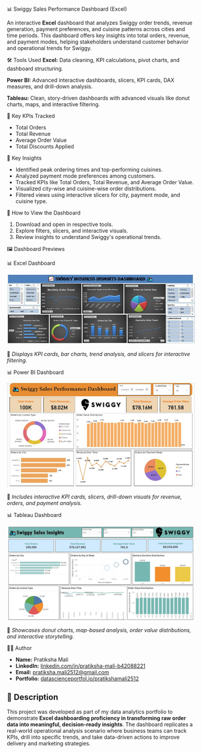 📊 Swiggy Sales Performance Dashboard (Excel)

An interactive **Excel** dashboard that analyzes Swiggy order trends, revenue generation, payment preferences, and cuisine patterns across cities and time periods. This dashboard offers key insights into total orders, revenue, and payment modes, helping stakeholders understand customer behavior and operational trends for Swiggy.


🛠️ Tools Used
**Excel:** Data cleaning, KPI calculations, pivot charts, and dashboard structuring.

**Power BI:** Advanced interactive dashboards, slicers, KPI cards, DAX measures, and drill-down analysis.

**Tableau:** Clean, story-driven dashboards with advanced visuals like donut charts, maps, and interactive filtering.


🔑 Key KPIs Tracked
- Total Orders
- Total Revenue
- Average Order Value
- Total Discounts Applied


🔑 Key Insights
- Identified peak ordering times and top-performing cuisines.
- Analyzed payment mode preferences among customers.
- Tracked KPIs like Total Orders, Total Revenue, and Average Order Value.
- Visualized city-wise and cuisine-wise order distributions.
- Filtered views using interactive slicers for city, payment mode, and cuisine type.


🚀 How to View the Dashboard
1. Download and open in respective tools.
2. Explore filters, slicers, and interactive visuals.
3. Review insights to understand Swiggy's operational trends.


🖼️ Dashboard Previews

📊 Excel Dashboard

![Excel Dashboard](Swiggy_Dashboard_Preview/excel_dashboard.JPG)

📌 *Displays KPI cards, bar charts, trend analysis, and slicers for interactive filtering.*



📊 Power BI Dashboard

![Power BI Dashboard](Swiggy_Dashboard_Preview/powerbi_dashboard.JPG)

📌 *Includes interactive KPI cards, slicers, drill-down visuals for revenue, orders, and payment analysis.*



📊 Tableau Dashboard

![Tableau Dashboard](Swiggy_Dashboard_Preview/tableau_dashboard.JPG)

📌 *Showcases donut charts, map-based analysis, order value distributions, and interactive storytelling.*



👩‍💻 Author
- **Name:** Pratiksha Mali  
- **LinkedIn:** [linkedin.com/in/pratiksha-mali-b42088221](https://www.linkedin.com/in/pratiksha-mali-b42088221)  
- **Email:** [pratiksha.mali2512@gmail.com](mailto:pratiksha.mali2512@gmail.com)
- **Portfolio:** [datascienceportfol.io/pratikshamali2512](https://www.datascienceportfol.io/pratikshamali2512)


## 📝 Description
This project was developed as part of my data analytics portfolio to demonstrate **Excel dashboarding proficiency in transforming raw order data into meaningful, decision-ready insights**. The dashboard replicates a real-world operational analysis scenario where business teams can track KPIs, drill into specific trends, and take data-driven actions to improve delivery and marketing strategies.
